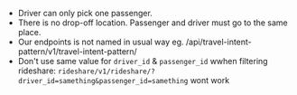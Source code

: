 * Driver can only pick one passenger.
* There is no drop-off location. Passenger and driver must go to the same place.
* Our endpoints is not named in usual way eg. /api/travel-intent-pattern/v1/travel-intent-pattern/
* Don't use same value for  `driver_id` & `passenger_id` wwhen filtering rideshare: `rideshare/v1/rideshare/?driver_id=samething&passenger_id=samething` wont work
